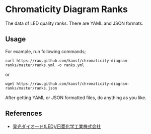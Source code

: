 # Chromaticity Diagram Ranks

The data of LED quality ranks. There are YAML and JSON formats.

## Usage

For example, run following commands;

```
curl https://raw.github.com/kaosf/chromaticity-diagram-ranks/master/ranks.yml -o ranks.yml
```

or

```
wget https://raw.github.com/kaosf/chromaticity-diagram-ranks/master/ranks.json
```

After getting YAML or JSON formatted files, do anything as you like.

## References

* [発光ダイオード(LED)/日亜化学工業株式会社](http://www.nichia.co.jp/jp/product/led_color.html)
